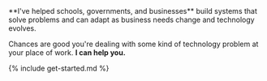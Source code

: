 ---
---

<article markdown="1">
**I've helped schools, governments, and businesses** build systems that solve problems and can adapt as business needs change and technology evolves.

Chances are good you're dealing with some kind of technology problem at your place of work. **I can help you.**
</article>

<section markdown="1">
{% include get-started.md %}
</section>

<script>
element = document.getElementById("home-menu");
element.className += " active";
</script>
